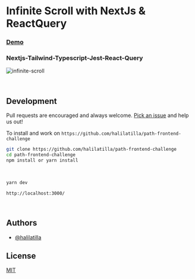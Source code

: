 # Infinite Scroll with NextJs & ReactQuery


### [Demo](https://path-frontend-challenge.vercel.app/)


### **Nextjs-Tailwind-Typescript-Jest-React-Query**

![infinite-scroll](https://user-images.githubusercontent.com/27916419/149632380-3b8fd31c-3d0a-4d33-8c69-868b8cabff00.gif)

<br>


## Development

Pull requests are encouraged and always welcome.
[Pick an issue](https://github.com/halilatilla/path-frontend-challenge/issues)
and help us out!

To install and work on `https://github.com/halilatilla/path-frontend-challenge`

```bash
git clone https://github.com/halilatilla/path-frontend-challenge
cd path-frontend-challenge
npm install or yarn install
```

<br>

```bash
yarn dev
```
`http://localhost:3000/`

<br>

## Authors

- [@halilatilla](https://www.github.com/halilatilla)

## License

[MIT](https://choosealicense.com/licenses/mit/)
